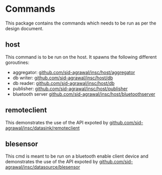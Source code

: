 # Commands

This package contains the commands which needs to be run as per the design document.

## host
This command is to be run on the host. It spawns the following different goroutines:
* aggregator: [github.com/sid-agrawal/insc/host/aggregator](github.com/sid-agrawal/insc/host/aggregator)
* db writer: [github.com/sid-agrawal/insc/host/db](github.com/sid-agrawal/insc/host/db)
* db reader: [github.com/sid-agrawal/insc/host/db](github.com/sid-agrawal/insc/host/db)
* publisher: [github.com/sid-agrawal/insc/host/publisher](github.com/sid-agrawal/insc/host/publisher)
* bluetooth server [github.com/sid-agrawal/insc/host/bluetoothserver](github.com/sid-agrawal/insc/host/bluetoothserver)


## remoteclient
This demonstrates the use of the API expoted by [github.com/sid-agrawal/insc/datasink/remoteclient](github.com/sid-agrawal/insc/datasink/remoteclient)


## blesensor
This cmd is meant to be run on a bluetooth enable client device and demonstrates the use of the API expoted by [github.com/sid-agrawal/insc/datasource/blesensor](github.com/sid-agrawal/insc/datasource/blesensor)

